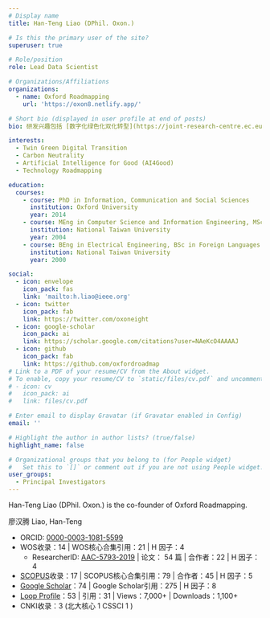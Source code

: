```yaml
---
# Display name
title: Han-Teng Liao (DPhil. Oxon.)

# Is this the primary user of the site?
superuser: true

# Role/position
role: Lead Data Scientist

# Organizations/Affiliations
organizations:
  - name: Oxford Roadmapping
    url: 'https://oxon8.netlify.app/'

# Short bio (displayed in user profile at end of posts)
bio: 研发兴趣包括 [数字化绿色化双化转型](https://joint-research-centre.ec.europa.eu/jrc-news/twin-green-digital-transition-how-sustainable-digital-technologies-could-enable-carbon-neutral-eu-2022-06-29_en)﹑[碳中和](https://www.frontiersin.org/articles/10.3389/fenvs.2023.1119011/abstract) 数智平台﹑及 [人工智能科技向善](https://aiforgood.itu.int/)。     My research interests include [twin green digital transition](https://joint-research-centre.ec.europa.eu/jrc-news/twin-green-digital-transition-how-sustainable-digital-technologies-could-enable-carbon-neutral-eu-2022-06-29_en), [carbon neutrality](https://www.frontiersin.org/articles/10.3389/fenvs.2023.1119011/abstract), and [Artificial Intelligence for Good](https://aiforgood.itu.int/).

interests:
  - Twin Green Digital Transition
  - Carbon Neutrality
  - Artificial Intelligence for Good (AI4Good)
  - Technology Roadmapping

education:
  courses:
    - course: PhD in Information, Communication and Social Sciences
      institution: Oxford University
      year: 2014
    - course: MEng in Computer Science and Information Engineering, MSc in Journalism
      institution: National Taiwan University
      year: 2004
    - course: BEng in Electrical Engineering, BSc in Foreign Languages and Literatures
      institution: National Taiwan University
      year: 2000

social:
  - icon: envelope
    icon_pack: fas
    link: 'mailto:h.liao@ieee.org'
  - icon: twitter
    icon_pack: fab
    link: https://twitter.com/oxoneight
  - icon: google-scholar
    icon_pack: ai
    link: https://scholar.google.com/citations?user=NAeKcO4AAAAJ
  - icon: github
    icon_pack: fab
    link: https://github.com/oxfordroadmap
# Link to a PDF of your resume/CV from the About widget.
# To enable, copy your resume/CV to `static/files/cv.pdf` and uncomment the lines below.
# - icon: cv
#   icon_pack: ai
#   link: files/cv.pdf

# Enter email to display Gravatar (if Gravatar enabled in Config)
email: ''

# Highlight the author in author lists? (true/false)
highlight_name: false

# Organizational groups that you belong to (for People widget)
#   Set this to `[]` or comment out if you are not using People widget.
user_groups:
  - Principal Investigators
---
```


Han-Teng Liao (DPhil. Oxon.) is the co-founder of Oxford Roadmapping. 

廖汉腾  Liao, Han-Teng
* ORCID: [0000-0003-1081-5599](https://orcid.org/0000-0003-1081-5599)
* WOS收录：14  |  WOS核心合集引用：21  |  H 因子：4
	* ResearcherID: [AAC-5793-2019](https://www.webofscience.com/wos/author/rid/AAC-5793-2019)  |  论文： 54 篇 |  合作者：22  |  H 因子：4
* [SCOPUS](https://www.scopus.com/authid/detail.uri?authorId=57193528319)收录：17  |  SCOPUS核心合集引用：79  |  合作者：45  |  H 因子：5 
* [Google Scholar](https://scholar.google.com/citations?user=NAeKcO4AAAAJ)：74  |  Google Scholar引用：275   |  H 因子：8
* [Loop Profile](https://loop.frontiersin.org/people/1440943/overview)：53 |  引用：31  |  Views：7,000+    |  Downloads：1,100+ 
* CNKI收录：3  (北大核心 1 CSSCI 1 )


